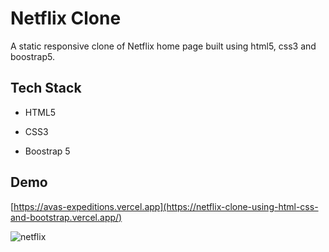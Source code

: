 # Netflix Clone

A static responsive clone of Netflix home page built using html5, css3 and boostrap5.

## Tech Stack

- HTML5

- CSS3
  
- Boostrap 5

## Demo

[https://avas-expeditions.vercel.app](https://netflix-clone-using-html-css-and-bootstrap.vercel.app/)

![netflix](https://github.com/user-attachments/assets/9f7220d7-647e-4286-82dc-16d8f461555c)
